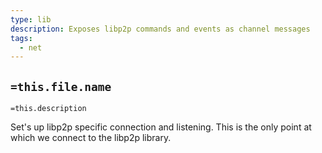 ```yaml
---
type: lib
description: Exposes libp2p commands and events as channel messages
tags:
  - net
---
```

## `=this.file.name`

`=this.description`




Set's up libp2p specific connection and listening. This is the only point at which we connect to the libp2p library. 
